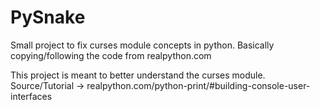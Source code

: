 # PySnake
Small project to fix curses module concepts in python.
Basically copying/following the code from realpython.com

This project is meant to better understand the curses module.
Source/Tutorial -> realpython.com/python-print/#building-console-user-interfaces
